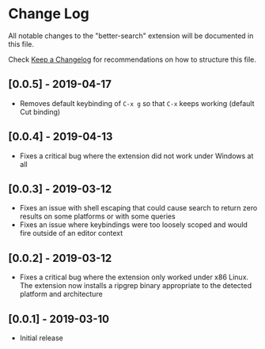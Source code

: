 # Change Log

All notable changes to the "better-search" extension will be documented in this file.

Check [Keep a Changelog](http://keepachangelog.com/) for recommendations on how to structure this file.

## [0.0.5] - 2019-04-17

- Removes default keybinding of `C-x g` so that `C-x` keeps working (default Cut binding)

## [0.0.4] - 2019-04-13

- Fixes a critical bug where the extension did not work under Windows at all

## [0.0.3] - 2019-03-12

- Fixes an issue with shell escaping that could cause search to return zero results on some platforms or with some queries
- Fixes an issue where keybindings were too loosely scoped and would fire outside of an editor context

## [0.0.2] - 2019-03-12

- Fixes a critical bug where the extension only worked under x86 Linux. The extension now installs a ripgrep binary appropriate to the detected platform and architecture

## [0.0.1] - 2019-03-10

- Initial release
